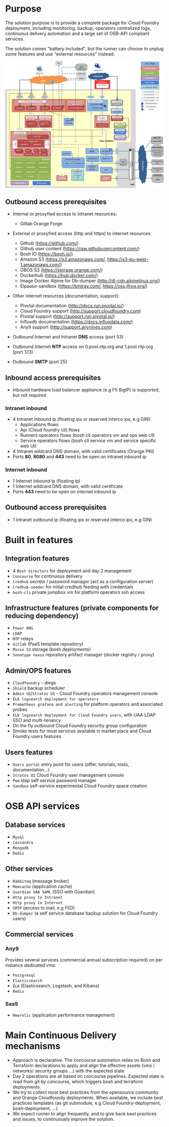 # Purpose

The solution purpose is to provide a complete package for Cloud Foundry deployment, including monitoring, backup, operators centralized logs, continuous delivery automation and a large set of OSB-API compliant services.

The solution comes "battery included", but the runner can choose to unplug some features and use "external resources" instead.

![PaaS Template summary](images/template-summary.png)  
## Outbound access prerequisites
* Internal or proxyfied access to intranet resources:
	* Gitlab Orange Forge

* External or proxyfied access (http and https) to internet resources:
	* Github (https://github.com/)
	* Github user content (https://raw.githubusercontent.com/)
	* Bosh IO (https://bosh.io/)
	* Amazon S3 (https://s3.amazonaws.com/, https://s3-eu-west-1.amazonaws.com/)
	* OBOS S3 (https://storage.orange.com/)
	* Dockerhub (https://hub.docker.com/)
	* Image Docker Alpine for Db-dumper (http://dl-cdn.alpinelinux.org/)
	* Elpaaso-sandbox (https://bintray.com/, https://oss.jfrog.org/)

* Other internet resources (documentation, support):
	* Pivotal documentation (http://docs.run.pivotal.io/)
	* Cloud Foundry support (http://support.cloudfoundry.com)
	* Pivotal support (http://support.run.pivotal.io/)
	* Influxdb documentation (https://docs.influxdata.com/)
	* Any9 support (http://support.anynines.com)

* Outbound Internet and Intranet **DNS** access (port 53)
* Outbound Internet **NTP** access on 0.pool.ntp.org and 1.pool.ntp.org (port 123)
* Outbound **SMTP** (port 25)

## Inbound access prerequisites
* Inbound hardware load balancer appliance (e.g F5 BigIP) is supported, but not required

### Intranet inbound
* 4 Intranet inbound ip (floating ips or reserved interco ips, e.g GIN):
	* Applications flows
	* Api (Cloud foundry cli) flows
	* Runners operators flows (bosh cli operators vm and ops web UI)
	* Service operators flows (bosh cli service vm and service specific web UI)
* 4 Intranet wildcard DNS domain, with valid certificates (Orange PKI)
* Ports **80**, **8080** and **443** need to be open on intranet inbound ip

### Internet inbound
* 1 Internet inbound ip (floating ip)
* 1 Internet wildcard DNS domain, with valid certificate
* Ports **443** need to be open on internet inbound ip

## Outbound access prerequisites
* 1 Intranet outbound ip (floating ips or reserved interco ips, e.g GIN)

# Built in features
## Integration features
* 4 `Bosh directors` for deployment and day 2 management
* `Concourse` for continuous delivery
* `Credhub` secrets / password manager (act as a configuration server)
* `Credhub-seeder` for initial credhub feeding with credentials
* `bosh-cli` private jumpbox vm for platform operators ssh access

## Infrastructure features (private components for reducing dependency)
* `Power DNS`
* `LDAP`
* `NTP` relays
* `Gitlab` (PaaS template repository)
* `Minio S3` storage (bosh deployments)
* `Sonatype nexus` repository artifact manager (docker registry / proxy)

## Admin/OPS features
* `Cloudfoundry` - diego
* `Shield` backup scheduler
* `Admin UI`/`Stratos UI` - Cloud Foundry operators management console
* `ELK logsearch deployment for operators`
* `Prometheus grafana and alerting` for platform operators and associated probes
* `ELK logsearch deployment for Cloud Foundry users`, with UAA LDAP SSO and multi-tenancy
* On the fly outbound Cloud Foundry security group configuration
* Smoke tests for most services available in market place and Cloud Foundry users features

## Users features
* `Users portal` entry point for users (offer, tutorials, tools, documentation...)
* `Stratos UI` Cloud Foundry user management console
* `Pwm` ldap self service password manager
* `Sandbox` self-service experimental Cloud Foundry space creation

# OSB API services
## Database services
* `Mysql`
* `Cassandra`
* `Mongodb`
* `Redis`

## Other services
* `Rabbitmq` (message broker)
* `Memcache` (application cache)
* `Guardian UAA SAML` (SSO with Guardian)
* `Http proxy to Intranet`
* `Http proxy to Internet`
* `SMTP` (access to mail, e.g FED)
* `Db-dumper` (a self service database backup solution for Cloud Foundry users)

## Commercial services
### Any9
Provides several services (commercial annual subscription required) on per instance dedicated vms:
* `Postgresql`
* `Elasticsearch`
* `ELK` (Elasticsearch, Logstash, and Kibana)
* `Redis`

### SaaS
* `Newrelic` (application performance management)

# Main Continuous Delivery mechanisms
* Approach is declarative. The concourse automation relies on Bosh and Terraform declarations to apply and align the effective assets (vms / networks/ security groups ...) with the expected state
* Day 2 operations are all based on concourse pipelines. Expected state is read from git by concourse, which triggers bosh and terraform deployments.
* We try to collect most best practices from the opensource community and Orange Cloudfoundy deployments. When available, we include best practices templates (as git submodule, e.g Cloud Foundry-deployment, bosh-deployment, ...)
* We expect runner to align frequently, and to give back best practices and issues, to continuously improve the solution.
